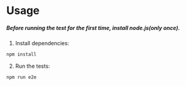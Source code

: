 # Usage

##### Before running the test for the first time, install node.js(only once).
1. Install dependencies:
```bash
npm install 
```

2. Run the tests:
```bash
npm run e2e
```
